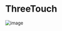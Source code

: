 # ThreeTouch

 ![image](https://github.com/GitShowcode/ThreeTouch.git/master/screenshots/IMG_1528.JPG)
